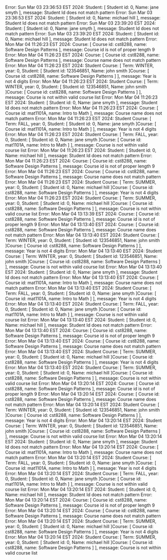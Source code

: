Error: Sun Mar 03 23:36:53 EST 2024: Student: [ Student id: 0, Name:  jane  smyth ], message: Student Id does not match pattern
Error: Sun Mar 03 23:36:53 EST 2024: Student: [ Student id: 0, Name:  michael  hill ], message: Student Id does not match pattern
Error: Sun Mar 03 23:39:20 EST 2024: Student: [ Student id: 0, Name:  jane  smyth ], message: Student Id does not match pattern
Error: Sun Mar 03 23:39:20 EST 2024: Student: [ Student id: 0, Name:  michael  hill ], message: Student Id does not match pattern
Error: Mon Mar 04 11:26:23 EST 2024: Course: [ Course id:  cst8288, name:  Software Design Patterns ], message: Course id is not of proper length 9
Error: Mon Mar 04 11:26:23 EST 2024: Course: [ Course id:  cst8288, name:  Software Design Patterns ], message: Course name does not match pattern
Error: Mon Mar 04 11:26:23 EST 2024: Student Course: [ Term:  WINTER, year: 0, Student: [ Student id: 123546851, Name:  john  smith ]Course: [ Course id:  cst8288, name:  Software Design Patterns ] ], message: Year is not 4 digits
Error: Mon Mar 04 11:26:23 EST 2024: Student Course: [ Term:  WINTER, year: 0, Student: [ Student id: 123546851, Name:  john  smith ]Course: [ Course id:  cst8288, name:  Software Design Patterns ] ], message: Course is not within valid course list
Error: Mon Mar 04 11:26:23 EST 2024: Student: [ Student id: 0, Name:  jane  smyth ], message: Student Id does not match pattern
Error: Mon Mar 04 11:26:23 EST 2024: Course: [ Course id:  mat1101A, name:  Intro to Math ], message: Course name does not match pattern
Error: Mon Mar 04 11:26:23 EST 2024: Student Course: [ Term:  FALL, year: 0, Student: [ Student id: 0, Name:  jane  smyth ]Course: [ Course id:  mat1101A, name:  Intro to Math ] ], message: Year is not 4 digits
Error: Mon Mar 04 11:26:23 EST 2024: Student Course: [ Term:  FALL, year: 0, Student: [ Student id: 0, Name:  jane  smyth ]Course: [ Course id:  mat1101A, name:  Intro to Math ] ], message: Course is not within valid course list
Error: Mon Mar 04 11:26:23 EST 2024: Student: [ Student id: 0, Name:  michael  hill ], message: Student Id does not match pattern
Error: Mon Mar 04 11:26:23 EST 2024: Course: [ Course id:  cst8288, name:  Software Design Patterns ], message: Course id is not of proper length 9
Error: Mon Mar 04 11:26:23 EST 2024: Course: [ Course id:  cst8288, name:  Software Design Patterns ], message: Course name does not match pattern
Error: Mon Mar 04 11:26:23 EST 2024: Student Course: [ Term:  SUMMER, year: 0, Student: [ Student id: 0, Name:  michael  hill ]Course: [ Course id:  cst8288, name:  Software Design Patterns ] ], message: Year is not 4 digits
Error: Mon Mar 04 11:26:23 EST 2024: Student Course: [ Term:  SUMMER, year: 0, Student: [ Student id: 0, Name:  michael  hill ]Course: [ Course id:  cst8288, name:  Software Design Patterns ] ], message: Course is not within valid course list
Error: Mon Mar 04 13:13:39 EST 2024: Course: [ Course id:  cst8288, name:  Software Design Patterns ], message: Course id is not of proper length 9
Error: Mon Mar 04 13:13:40 EST 2024: Course: [ Course id:  cst8288, name:  Software Design Patterns ], message: Course name does not match pattern
Error: Mon Mar 04 13:13:40 EST 2024: Student Course: [ Term:  WINTER, year: 0, Student: [ Student id: 123546851, Name:  john  smith ]Course: [ Course id:  cst8288, name:  Software Design Patterns ] ], message: Year is not 4 digits
Error: Mon Mar 04 13:13:40 EST 2024: Student Course: [ Term:  WINTER, year: 0, Student: [ Student id: 123546851, Name:  john  smith ]Course: [ Course id:  cst8288, name:  Software Design Patterns ] ], message: Course is not within valid course list
Error: Mon Mar 04 13:13:40 EST 2024: Student: [ Student id: 0, Name:  jane  smyth ], message: Student Id does not match pattern
Error: Mon Mar 04 13:13:40 EST 2024: Course: [ Course id:  mat1101A, name:  Intro to Math ], message: Course name does not match pattern
Error: Mon Mar 04 13:13:40 EST 2024: Student Course: [ Term:  FALL, year: 0, Student: [ Student id: 0, Name:  jane  smyth ]Course: [ Course id:  mat1101A, name:  Intro to Math ] ], message: Year is not 4 digits
Error: Mon Mar 04 13:13:40 EST 2024: Student Course: [ Term:  FALL, year: 0, Student: [ Student id: 0, Name:  jane  smyth ]Course: [ Course id:  mat1101A, name:  Intro to Math ] ], message: Course is not within valid course list
Error: Mon Mar 04 13:13:40 EST 2024: Student: [ Student id: 0, Name:  michael  hill ], message: Student Id does not match pattern
Error: Mon Mar 04 13:13:40 EST 2024: Course: [ Course id:  cst8288, name:  Software Design Patterns ], message: Course id is not of proper length 9
Error: Mon Mar 04 13:13:40 EST 2024: Course: [ Course id:  cst8288, name:  Software Design Patterns ], message: Course name does not match pattern
Error: Mon Mar 04 13:13:40 EST 2024: Student Course: [ Term:  SUMMER, year: 0, Student: [ Student id: 0, Name:  michael  hill ]Course: [ Course id:  cst8288, name:  Software Design Patterns ] ], message: Year is not 4 digits
Error: Mon Mar 04 13:13:40 EST 2024: Student Course: [ Term:  SUMMER, year: 0, Student: [ Student id: 0, Name:  michael  hill ]Course: [ Course id:  cst8288, name:  Software Design Patterns ] ], message: Course is not within valid course list
Error: Mon Mar 04 13:20:14 EST 2024: Course: [ Course id:  cst8288, name:  Software Design Patterns ], message: Course id is not of proper length 9
Error: Mon Mar 04 13:20:14 EST 2024: Course: [ Course id:  cst8288, name:  Software Design Patterns ], message: Course name does not match pattern
Error: Mon Mar 04 13:20:14 EST 2024: Student Course: [ Term:  WINTER, year: 0, Student: [ Student id: 123546851, Name:  john  smith ]Course: [ Course id:  cst8288, name:  Software Design Patterns ] ], message: Year is not 4 digits
Error: Mon Mar 04 13:20:14 EST 2024: Student Course: [ Term:  WINTER, year: 0, Student: [ Student id: 123546851, Name:  john  smith ]Course: [ Course id:  cst8288, name:  Software Design Patterns ] ], message: Course is not within valid course list
Error: Mon Mar 04 13:20:14 EST 2024: Student: [ Student id: 0, Name:  jane  smyth ], message: Student Id does not match pattern
Error: Mon Mar 04 13:20:14 EST 2024: Course: [ Course id:  mat1101A, name:  Intro to Math ], message: Course name does not match pattern
Error: Mon Mar 04 13:20:14 EST 2024: Student Course: [ Term:  FALL, year: 0, Student: [ Student id: 0, Name:  jane  smyth ]Course: [ Course id:  mat1101A, name:  Intro to Math ] ], message: Year is not 4 digits
Error: Mon Mar 04 13:20:14 EST 2024: Student Course: [ Term:  FALL, year: 0, Student: [ Student id: 0, Name:  jane  smyth ]Course: [ Course id:  mat1101A, name:  Intro to Math ] ], message: Course is not within valid course list
Error: Mon Mar 04 13:20:14 EST 2024: Student: [ Student id: 0, Name:  michael  hill ], message: Student Id does not match pattern
Error: Mon Mar 04 13:20:14 EST 2024: Course: [ Course id:  cst8288, name:  Software Design Patterns ], message: Course id is not of proper length 9
Error: Mon Mar 04 13:20:14 EST 2024: Course: [ Course id:  cst8288, name:  Software Design Patterns ], message: Course name does not match pattern
Error: Mon Mar 04 13:20:14 EST 2024: Student Course: [ Term:  SUMMER, year: 0, Student: [ Student id: 0, Name:  michael  hill ]Course: [ Course id:  cst8288, name:  Software Design Patterns ] ], message: Year is not 4 digits
Error: Mon Mar 04 13:20:14 EST 2024: Student Course: [ Term:  SUMMER, year: 0, Student: [ Student id: 0, Name:  michael  hill ]Course: [ Course id:  cst8288, name:  Software Design Patterns ] ], message: Course is not within valid course list
